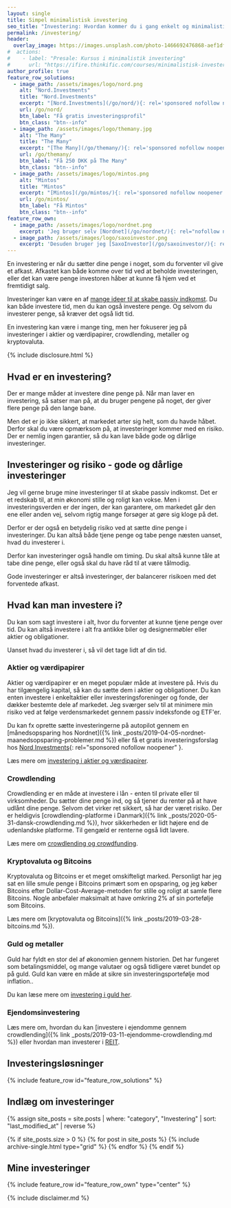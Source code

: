 ```yaml
---
layout: single
title: Simpel minimalistisk investering
seo_title: "Investering: Hvordan kommer du i gang enkelt og minimalistisk?"
permalink: /investering/
header:
  overlay_image: https://images.unsplash.com/photo-1466692476868-aef1dfb1e735?ixlib=rb-1.2.1&ixid=eyJhcHBfaWQiOjEyMDd9&auto=format&fit=crop&w=1900&q=80
#  actions:
#    - label: "Presale: Kursus i minimalistik investering"
#      url: "https://ifire.thinkific.com/courses/minimalistisk-investering"
author_profile: true
feature_row_solutions:
  - image_path: /assets/images/logo/nord.png
    alt: "Nord.Investments"
    title: "Nord.Investments"
    excerpt: "[Nord.Investments](/go/nord/){: rel='sponsored nofollow noopener' } er en investeringsrobot, som ud fra din risikoprofil automatisk sætter dine investeringer op for et relativt lille beløb."
    url: /go/nord/
    btn_label: "Få gratis investeringsprofil"
    btn_class: "btn--info"
  - image_path: /assets/images/logo/themany.jpg
    alt: "The Many"
    title: "The Many"
    excerpt: "[The Many](/go/themany/){: rel='sponsored nofollow noopener' } gør det let at lave ejendomsinvesteringer uden selv at skulle stå for administrationen og udlejningen af ejendommene. Du investere i ejendomme for helt ned til 5.000 DKK."
    url: /go/themany/
    btn_label: "Få 250 DKK på The Many"
    btn_class: "btn--info"
  - image_path: /assets/images/logo/mintos.png
    alt: "Mintos"
    title: "Mintos"
    excerpt: "[Mintos](/go/mintos/){: rel='sponsored nofollow noopener' } er den største europæiske crowdlending-platform, hvor du får adgang til et meget diversificeret lånemarked og tjen mere end 9%+"
    url: /go/mintos/
    btn_label: "Få Mintos"
    btn_class: "btn--info"
feature_row_own:
  - image_path: /assets/images/logo/nordnet.png
    excerpt: 'Jeg bruger selv [Nordnet](/go/nordnet/){: rel="nofollow noopener" } til at opbygge min portefølje via deres [kurtagefri månedsopsparing](/nordnet-maanedsopsparing-problemer/) og aldersopsparingen.'
  - image_path: /assets/images/logo/saxoinvestor.png
    excerpt: 'Desuden bruger jeg [SaxoInvestor](/go/saxoinvestor/){: rel="nofollow noopener" } til min [aktiesparekonto](/aktiesparekonto/) og handel uden minimumskurtage.'
---
```


En investering er når du sætter dine penge i noget, som du forventer vil give et afkast. Afkastet kan både komme over tid ved at beholde investeringen, eller det kan være penge investoren håber at kunne få hjem ved et fremtidigt salg. 

Investeringer kan være en af [mange ideer til at skabe passiv indkomst](/passiv-indkomst/). Du kan både investere tid, men du kan også investere penge. Og selvom du investerer penge, så kræver det også lidt tid.

En investering kan være i mange ting, men her fokuserer jeg på investeringer i aktier og værdipapirer, crowdlending, metaller og kryptovaluta.

{% include disclosure.html %}

## Hvad er en investering?

Der er mange måder at investere dine penge på. Når man laver en investering, så satser man på, at du bruger pengene på noget, der giver flere penge på den lange bane.

Men det er jo ikke sikkert, at markedet arter sig helt, som du havde håbet. Derfor skal du være opmærksom på, at investeringer kommer med en risiko. Der er nemlig ingen garantier, så du kan lave både gode og dårlige investeringer.

## Investeringer og risiko - gode og dårlige investeringer

Jeg vil gerne bruge mine investeringer til at skabe passiv indkomst. Det er et redskab til, at min økonomi stille og roligt kan vokse. Men i investeringsverden er der ingen, der kan garantere, om markedet går den ene eller anden vej, selvom rigtig mange forsøger at gøre sig kloge på det.

Derfor er der også en betydelig risiko ved at sætte dine penge i investeringer. Du kan altså både tjene penge og tabe penge næsten uanset, hvad du investerer i.

Derfor kan investeringer også handle om timing. Du skal altså kunne tåle at tabe dine penge, eller også skal du have råd til at være tålmodig.

Gode investeringer er altså investeringer, der balancerer risikoen med det forventede afkast.

## Hvad kan man investere i?

Du kan som sagt investere i alt, hvor du forventer at kunne tjene penge over tid. Du kan altså investere i alt fra antikke biler og designermøbler eller aktier og obligationer.

Uanset hvad du investerer i, så vil det tage lidt af din tid.

### Aktier og værdipapirer

Aktier og værdipapirer er en meget populær måde at investere på. Hvis du har tilgængelig kapital, så kan du sætte dem i aktier og obligationer. Du kan enten investere i enkeltaktier eller investeringsforeninger og fonde, der dækker bestemte dele af markedet. Jeg sværger selv til at minimere min risiko ved at følge verdensmarkedet gennem passiv indeksfonde og ETF'er.

Du kan fx oprette sætte investeringerne på autopilot gennem en [månedsopsparing hos Nordnet]({% link _posts/2019-04-05-nordnet-maanedsopsparing-problemer.md %}) eller få et gratis investeringsforslag hos [Nord Investments](/go/nord/){: rel="sponsored nofollow noopener" }.

Læs mere om [investering i aktier og værdipapirer](/investering-aktier/).

### Crowdlending

Crowdlending er en måde at investere i lån - enten til private eller til virksomheder. Du sætter dine penge ind, og så tjener du renter på at have udlånt dine penge. Selvom det virker ret sikkert, så har der været risiko. Der er heldigvis [crowdlending-platforme i Danmark]({% link _posts/2020-05-31-dansk-crowdlending.md %}), hvor sikkerheden er lidt højere end de udenlandske platforme. Til gengæld er renterne også lidt lavere.

Læs mere om [crowdlending og crowdfunding](/crowdlending/).

### Kryptovaluta og Bitcoins

Kryptovaluta og Bitcoins er et meget omskifteligt marked. Personligt har jeg sat en lille smule penge i Bitcoins primært som en opsparing, og jeg køber Bitcoins efter Dollar-Cost-Average-metoden for stille og roligt at samle flere Bitcoins. Nogle anbefaler maksimalt at have omkring 2% af sin portefølje som Bitcoins. 

Læs mere om [kryptovaluta og Bitcoins]({% link _posts/2019-03-28-bitcoins.md %}).

### Guld og metaller

Guld har fyldt en stor del af økonomien gennem historien. Det har fungeret som betalingsmiddel, og mange valutaer og også tidligere været bundet op på guld. Guld kan være en måde at sikre sin investeringsportefølje mod inflation.. 

Du kan læse mere om [investering i guld her](/guld/).

### Ejendomsinvestering

Læs mere om, hvordan du kan [investere i ejendomme gennem crowdlending]({% link _posts/2019-03-11-ejendomme-crowdlending.md %}) eller hvordan man investerer i [REIT](/reit/).

## Investeringsløsninger

{% include feature_row id="feature_row_solutions" %}

## Indlæg om investeringer

<div class="feature__wrapper">

{% assign site_posts = site.posts | where: "category", "Investering" | sort: "last_modified_at" | reverse %}

{% if site_posts.size > 0 %}
  {% for post in site_posts %}
    {% include archive-single.html type="grid" %}
  {% endfor %}
{% endif %}

</div>

## Mine investeringer

{% include feature_row id="feature_row_own" type="center" %}

{% include disclaimer.md %}
